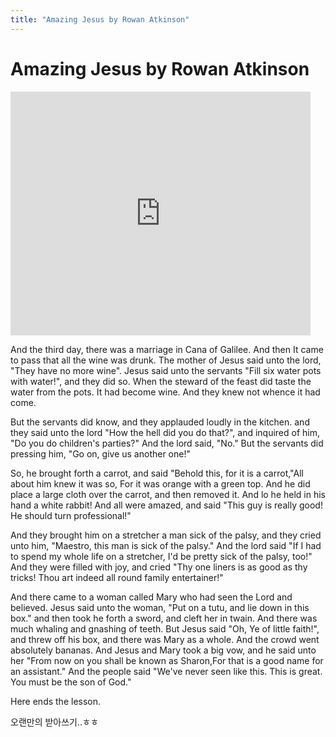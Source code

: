 ```yaml
---
title: "Amazing Jesus by Rowan Atkinson"
---
```

# Amazing Jesus by Rowan Atkinson

<iframe title="YouTube video player" width="480" height="390" src="http://www.youtube.com/embed/fTzXJMU1sLc" frameborder="0" allowfullscreen=""></iframe>

And the third day, there was a marriage in Cana of Galilee. And then It came to pass that all the wine was drunk. The mother of Jesus said unto the lord, "They have no more wine". Jesus said unto the servants "Fill six water pots with water!", and they did so. When the steward of the feast did taste the water from the pots. It had become wine. And they knew not whence it had come.

But the servants did know, and they applauded loudly in the kitchen. and they said unto the lord "How the hell did you do that?", and inquired of him, "Do you do children's parties?" And the lord said, "No." But the servants did pressing him, "Go on, give us another one!"

So, he brought forth a carrot, and said "Behold this, for it is a carrot,"All about him knew it was so, For it was orange with a green top. And he did place a large cloth over the carrot, and then removed it. And lo he held in his hand a white rabbit! And all were amazed, and said "This guy is really good! He should turn professional!"

And they brought him on a stretcher a man sick of the palsy, and they cried unto him, "Maestro, this man is sick of the palsy."
And the lord said "If I had to spend my whole life on a stretcher, I'd be pretty sick of the palsy, too!" And they were filled with joy, and cried "Thy one liners is as good as thy tricks! Thou art indeed all round family entertainer!"

And there came to a woman called Mary who had seen the Lord and believed. Jesus said unto the woman, "Put on a tutu, and lie down in this box." and then took he forth a sword, and cleft her in twain. And there was much whaling and gnashing of teeth. 
But Jesus said "Oh, Ye of little faith!", and threw off his box, and there was Mary as a whole. And the crowd went absolutely bananas. And Jesus and Mary took a big vow, and he said unto her "From now on you shall be known as Sharon,For that is a good name for an assistant." And the people said "We've never seen like this. This is great. You must be the son of God."

Here ends the lesson.

오랜만의 받아쓰기..ㅎㅎ

